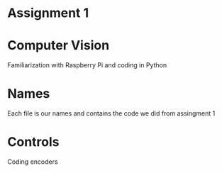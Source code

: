 # Assignment 1
# Computer Vision
Familiarization with Raspberry Pi and coding in Python
# Names
Each file is our names and contains the code we did from assingment 1
# Controls
Coding encoders
